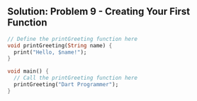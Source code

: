 ## Solution: Problem 9 - Creating Your First Function

```dart
// Define the printGreeting function here
void printGreeting(String name) {
  print("Hello, $name!");
}

void main() {
  // Call the printGreeting function here
  printGreeting("Dart Programmer");
}
```